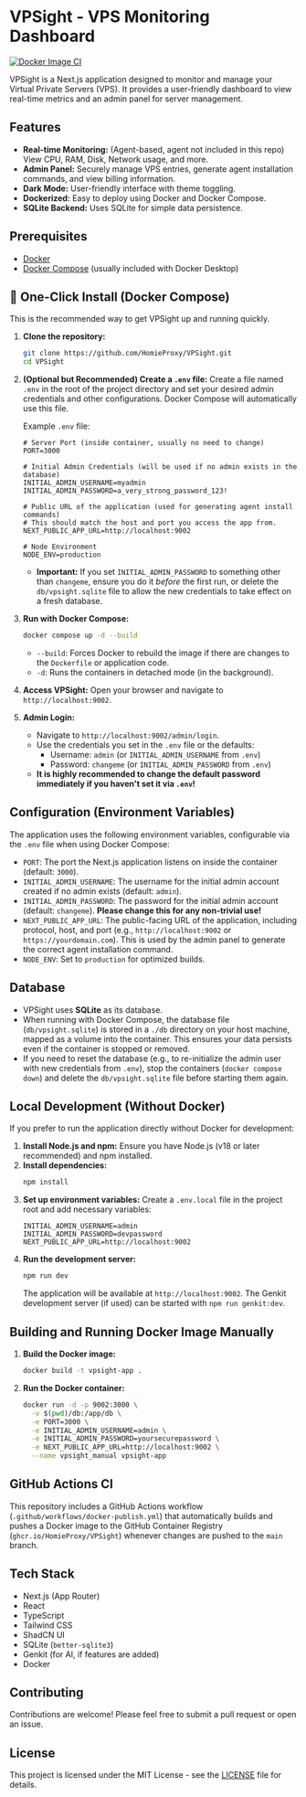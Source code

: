 
# VPSight - VPS Monitoring Dashboard

[![Docker Image CI](https://github.com/HomieProxy/VPSight/actions/workflows/docker-publish.yml/badge.svg)](https://github.com/HomieProxy/VPSight/actions/workflows/docker-publish.yml)

VPSight is a Next.js application designed to monitor and manage your Virtual Private Servers (VPS). It provides a user-friendly dashboard to view real-time metrics and an admin panel for server management.

## Features

*   **Real-time Monitoring:** (Agent-based, agent not included in this repo) View CPU, RAM, Disk, Network usage, and more.
*   **Admin Panel:** Securely manage VPS entries, generate agent installation commands, and view billing information.
*   **Dark Mode:** User-friendly interface with theme toggling.
*   **Dockerized:** Easy to deploy using Docker and Docker Compose.
*   **SQLite Backend:** Uses SQLite for simple data persistence.

## Prerequisites

*   [Docker](https://www.docker.com/get-started)
*   [Docker Compose](https://docs.docker.com/compose/install/) (usually included with Docker Desktop)

## 🚀 One-Click Install (Docker Compose)

This is the recommended way to get VPSight up and running quickly.

1.  **Clone the repository:**
    ```bash
    git clone https://github.com/HomieProxy/VPSight.git
    cd VPSight
    ```

2.  **(Optional but Recommended) Create a `.env` file:**
    Create a file named `.env` in the root of the project directory and set your desired admin credentials and other configurations. Docker Compose will automatically use this file.

    Example `.env` file:
    ```env
    # Server Port (inside container, usually no need to change)
    PORT=3000

    # Initial Admin Credentials (will be used if no admin exists in the database)
    INITIAL_ADMIN_USERNAME=myadmin
    INITIAL_ADMIN_PASSWORD=a_very_strong_password_123!

    # Public URL of the application (used for generating agent install commands)
    # This should match the host and port you access the app from.
    NEXT_PUBLIC_APP_URL=http://localhost:9002

    # Node Environment
    NODE_ENV=production
    ```
    *   **Important:** If you set `INITIAL_ADMIN_PASSWORD` to something other than `changeme`, ensure you do it *before* the first run, or delete the `db/vpsight.sqlite` file to allow the new credentials to take effect on a fresh database.

3.  **Run with Docker Compose:**
    ```bash
    docker compose up -d --build
    ```
    *   `--build`: Forces Docker to rebuild the image if there are changes to the `Dockerfile` or application code.
    *   `-d`: Runs the containers in detached mode (in the background).

4.  **Access VPSight:**
    Open your browser and navigate to `http://localhost:9002`.

5.  **Admin Login:**
    *   Navigate to `http://localhost:9002/admin/login`.
    *   Use the credentials you set in the `.env` file or the defaults:
        *   Username: `admin` (or `INITIAL_ADMIN_USERNAME` from `.env`)
        *   Password: `changeme` (or `INITIAL_ADMIN_PASSWORD` from `.env`)
    *   **It is highly recommended to change the default password immediately if you haven't set it via `.env`!**

## Configuration (Environment Variables)

The application uses the following environment variables, configurable via the `.env` file when using Docker Compose:

*   `PORT`: The port the Next.js application listens on inside the container (default: `3000`).
*   `INITIAL_ADMIN_USERNAME`: The username for the initial admin account created if no admin exists (default: `admin`).
*   `INITIAL_ADMIN_PASSWORD`: The password for the initial admin account (default: `changeme`). **Please change this for any non-trivial use!**
*   `NEXT_PUBLIC_APP_URL`: The public-facing URL of the application, including protocol, host, and port (e.g., `http://localhost:9002` or `https://yourdomain.com`). This is used by the admin panel to generate the correct agent installation command.
*   `NODE_ENV`: Set to `production` for optimized builds.

## Database

*   VPSight uses **SQLite** as its database.
*   When running with Docker Compose, the database file (`db/vpsight.sqlite`) is stored in a `./db` directory on your host machine, mapped as a volume into the container. This ensures your data persists even if the container is stopped or removed.
*   If you need to reset the database (e.g., to re-initialize the admin user with new credentials from `.env`), stop the containers (`docker compose down`) and delete the `db/vpsight.sqlite` file before starting them again.

## Local Development (Without Docker)

If you prefer to run the application directly without Docker for development:

1.  **Install Node.js and npm:** Ensure you have Node.js (v18 or later recommended) and npm installed.
2.  **Install dependencies:**
    ```bash
    npm install
    ```
3.  **Set up environment variables:**
    Create a `.env.local` file in the project root and add necessary variables:
    ```env
    INITIAL_ADMIN_USERNAME=admin
    INITIAL_ADMIN_PASSWORD=devpassword
    NEXT_PUBLIC_APP_URL=http://localhost:9002
    ```
4.  **Run the development server:**
    ```bash
    npm run dev
    ```
    The application will be available at `http://localhost:9002`.
    The Genkit development server (if used) can be started with `npm run genkit:dev`.

## Building and Running Docker Image Manually

1.  **Build the Docker image:**
    ```bash
    docker build -t vpsight-app .
    ```
2.  **Run the Docker container:**
    ```bash
    docker run -d -p 9002:3000 \
      -v $(pwd)/db:/app/db \
      -e PORT=3000 \
      -e INITIAL_ADMIN_USERNAME=admin \
      -e INITIAL_ADMIN_PASSWORD=yoursecurepassword \
      -e NEXT_PUBLIC_APP_URL=http://localhost:9002 \
      --name vpsight_manual vpsight-app
    ```

## GitHub Actions CI

This repository includes a GitHub Actions workflow (`.github/workflows/docker-publish.yml`) that automatically builds and pushes a Docker image to the GitHub Container Registry (`ghcr.io/HomieProxy/VPSight`) whenever changes are pushed to the `main` branch.

## Tech Stack

*   Next.js (App Router)
*   React
*   TypeScript
*   Tailwind CSS
*   ShadCN UI
*   SQLite (`better-sqlite3`)
*   Genkit (for AI, if features are added)
*   Docker

## Contributing

Contributions are welcome! Please feel free to submit a pull request or open an issue.

## License

This project is licensed under the MIT License - see the [LICENSE](LICENSE) file for details.

